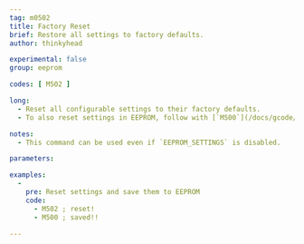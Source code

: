 ```yaml
---
tag: m0502
title: Factory Reset
brief: Restore all settings to factory defaults.
author: thinkyhead

experimental: false
group: eeprom

codes: [ M502 ]

long:
  - Reset all configurable settings to their factory defaults.
  - To also reset settings in EEPROM, follow with [`M500`](/docs/gcode/M500.html).

notes:
  - This command can be used even if `EEPROM_SETTINGS` is disabled.

parameters:

examples:
  -
    pre: Reset settings and save them to EEPROM
    code:
      - M502 ; reset!
      - M500 ; saved!!

---
```

